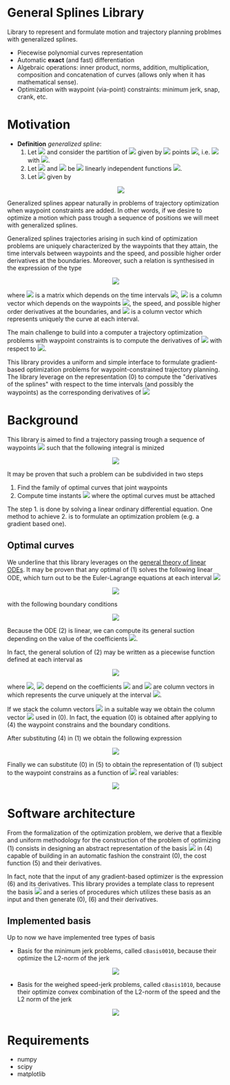 # General Splines Library
Library to represent and formulate motion and trajectory planning problmes with generalized splines.

- Piecewise polynomial curves representation
- Automatic **exact** (and fast) differentiation
- Algebraic operations: inner product, norms, addition, multiplication, composition and concatenation of curves (allows only when it has mathematical sense).
- Optimization with waypoint (via-point) constraints: minimum jerk, snap, crank, etc.

# Motivation
- **Definition** *generalized spline*:
    1. Let <img src="https://render.githubusercontent.com/render/math?math=J=[0, T]"> and consider the partition of  <img src="https://render.githubusercontent.com/render/math?math=J"> given by  <img src="https://render.githubusercontent.com/render/math?math=N+1"> points <img src="https://render.githubusercontent.com/render/math?math=t_i\in J">, i.e. <img src="https://render.githubusercontent.com/render/math?math=I_1, I_2, ... ,I_N"> with <img src="https://render.githubusercontent.com/render/math?math=I_i=[t_i, t_{i+1})">.
    2. Let <img src="https://render.githubusercontent.com/render/math?math=I_0=[-1,1]"> and <img src="https://render.githubusercontent.com/render/math?math=f_1, f_2, ... ,f_k"> be <img src="https://render.githubusercontent.com/render/math?math=k"> linearly independent functions <img src="https://render.githubusercontent.com/render/math?math=f_i:I_0\longrightarrow \mathbb{R}">. 
    3. Let <img src="https://render.githubusercontent.com/render/math?math=s_i:I_i\longrightarrow I_0"> given by
    <p align="center">
    <img src="https://render.githubusercontent.com/render/math?math=s_i(t)= 2\frac{t-t_i}{t_{i+1}-t_i} - 1">
    </p>

Generalized splines appear naturally in problems of trajectory optimization when waypoint constraints are added.
In other words, if we desire to optimize a motion which pass trough a sequence of positions we will meet with generalized splines.

Generalized splines trajectories arising in such kind of optimization problems are uniquely characterized by the waypoints that they attain, the time intervals between waypoints and the speed, and possible higher order derivatives at the boundaries.
Moreover, such a relation is synthesised in the expression of the type

<p align="center">
<img src="https://render.githubusercontent.com/render/math?math=\mathbf{A}(\boldsymbol\tau)\mathbf{y} = \mathbf{b}(\mathbf{w})\ \ \ \ \ \ \ \ \ \ \ \ \ \ (0)">
</p>

where <img src="https://render.githubusercontent.com/render/math?math=\mathbf{A}(\boldsymbol\tau)"> is a matrix which depends on the time intervals <img src="https://render.githubusercontent.com/render/math?math=\boldsymbol\tau">, <img src="https://render.githubusercontent.com/render/math?math=\mathbf{b}(\mathbf{w})"> is a column vector which depends on the waypoints <img src="https://render.githubusercontent.com/render/math?math=\mathbf{w}">, the speed, and possible higher order derivatives at the boundaries, and <img src="https://render.githubusercontent.com/render/math?math=\mathbf{y}"> is a column vector which represents uniquely the curve at each interval.

The main challenge to build into a computer a trajectory optimization problems with waypoint constraints is to compute the derivatives of <img src="https://render.githubusercontent.com/render/math?math=\mathbf{y}"> with respect to <img src="https://render.githubusercontent.com/render/math?math=\mathbf{\tau}">. 

This library provides a uniform and simple interface to formulate gradient-based optimization problems for waypoint-constrained trajectory planning. The library leverage on the representation (0) to compute the "derivatives of the splines" with respect to the time intervals (and possibly the waypoints) as the corresponding derivatives of <img src="https://render.githubusercontent.com/render/math?math=\mathbf{y}">


# Background

This library is aimed to find a trajectory passing trough a sequence of waypoints <img src="https://render.githubusercontent.com/render/math?math=\{\mathbf{w}_0, ...,\mathbf{w}_{N %2B 1}\}"> such that the following integral is minized
<p align="center">
<img src="https://render.githubusercontent.com/render/math?math=\Large I=\int_0^T \alpha_1\left\|\frac{\mathsf{d}\mathbf{q}}{\mathsf{d} t }\right\|^2 %2B \alpha_2 \left\|\frac{\mathsf{d}^2\mathbf{q}}{\mathsf{d} t^2 }\right\|^2 %2B \alpha_3\left\|\frac{\mathsf{d}^3\mathbf{q}}{\mathsf{d} t^3 }\right\|^2 %2B  \alpha_4\left\|\frac{\mathsf{d}^4\mathbf{q}}{\mathsf{d} t^4 }\right\|^2 \mathsf{d} t \ \ \ \ \ (1)">
</p>
It may be proven that such a problem can be subdivided in two steps

 1. Find the family of optimal curves that joint waypoints
 2. Compute time instants <img src="https://render.githubusercontent.com/render/math?math=\{t_0, t_1,  ...,t_N, t_{N %2B 1}\}"> where the optimal curves must be attached

The step 1. is done by solving a linear ordinary differential equation. One method to achieve 2. is to formulate an optimization problem (e.g. a gradient based one).

## Optimal curves
We underline that this library leverages on the [general theory of linear ODEs](https://en.wikipedia.org/wiki/Linear_differential_equation).
It may be proven that any optimal of (1) solves the following linear ODE, which turn out to be the Euler-Lagrange equations at each interval <img src="https://render.githubusercontent.com/render/math?math=[t_i, t_{i %2B 1}]">
<p align="center">
<img src="https://render.githubusercontent.com/render/math?math=-\alpha_1\frac{\mathsf{d}^2\mathbf{q}}{\mathsf{d} t^2 } %2B \alpha_2 \frac{\mathsf{d}^4\mathbf{q}}{\mathsf{d} t^4 } - \alpha_3\frac{\mathsf{d}^6\mathbf{q}}{\mathsf{d} t^6 } %2B  \alpha_4 \frac{\mathsf{d}^8\mathbf{q}}{\mathsf{d} t^8 } = 0\ \ \ \ \ (2)">
</p>
with the following boundary conditions
<p align="center">
<img src="https://render.githubusercontent.com/render/math?math=\mathbf{q}(t_i) = \mathbf{w}_i\ \ \ \ \ \ \ \mathbf{q}(t_{i%2B1}) = \mathbf{w}_{i%2B1}\ \ \ \ \ \ \ \ \ \ \ \ \ \ (3)">
</p>
Because the ODE (2) is linear, we can compute its general suction depending on the value of the coefficients <img src="https://render.githubusercontent.com/render/math?math=\alpha_i">.

In fact, the general solution of (2) may be written as a piecewise function defined at each interval as
<p align="center">
<img src="https://render.githubusercontent.com/render/math?math=\mathbf{q} = \sum_{i=1}^{n_b} \mathbf{y}_i^j B_i(t) \ \ \ \ \text{if}\ \ \ \ t \in [t_{j}, t_{j %2B 1}]\ \ \ \ \ \ \ \ \ \ \ \ \ \ \ \ (4)">
</p>

where <img src="https://render.githubusercontent.com/render/math?math=n_b">, <img src="https://render.githubusercontent.com/render/math?math=B_i(t)"> depend on the coefficients <img src="https://render.githubusercontent.com/render/math?math=\alpha_i"> and <img src="https://render.githubusercontent.com/render/math?math=\mathbf{y}_i^j"> are column vectors in which represents the curve uniquely at the interval <img src="https://render.githubusercontent.com/render/math?math=[t_j, t_{j %2B 1}]">.

If we stack the column vectors <img src="https://render.githubusercontent.com/render/math?math=\mathbf{y}_i^j"> in a suitable way we obtain the column vector <img src="https://render.githubusercontent.com/render/math?math=\mathbf{y}"> used in (0). In fact, the equation (0) is obtained after applying to (4) the waypoint constrains and the boundary conditions.

After substituting (4) in (1) we obtain the following expression
<p align="center">
<img src="https://render.githubusercontent.com/render/math?math=I=\mathbf{y}^\top \mathbf{Q}(\boldsymbol{\tau}) \mathbf{y}\ \ \ \ \ \ \ \ \ \ \ \ \ (5)">
</p>

Finally we can substitute (0) in (5) to obtain the representation of (1) subject to the waypoint constrains as a function of <img src="https://render.githubusercontent.com/render/math?math=N"> real variables:

<p align="center">
<img src="https://render.githubusercontent.com/render/math?math=I=I(\boldsymbol{\tau})=\mathbf{b}^{\top}\mathbf{A}^{-\top}(\boldsymbol{\tau})\mathbf{Q}(\boldsymbol{\tau}) \mathbf{A}^{-1}(\boldsymbol{\tau})\mathbf{b}\ \ \ \ \ \ \ \ \ \ \ \ \ (6)">
</p>

# Software architecture

From the formalization of the optimization problem, we derive that a flexible and uniform methodology for the construction of the problem of optimizing (1) consists in designing an abstract representation of the basis <img src="https://render.githubusercontent.com/render/math?math=B_i(t)"> in (4) capable of building in an automatic fashion the constraint (0), the cost function (5) and their derivatives.

In fact, note that the input of any gradient-based optimizer is the expression (6)  and its derivatives. 
This library provides a template class to represent the basis <img src="https://render.githubusercontent.com/render/math?math=B_i(t)"> and a series of procedures which utilizes these basis as an input and then generate (0), (6) and their derivatives.

## Implemented basis
Up to now we have implemented tree types of basis
- Basis for the minimum jerk problems, called `cBasis0010`, because their optimize the L2-norm of the jerk
<p align="center">
<img src="https://render.githubusercontent.com/render/math?math=\Large I=\int_0^T  \left\|\frac{\mathsf{d}^3\mathbf{q}}{\mathsf{d} t^3 }\right\|^2 d t">
</p>

- Basis for the weighed speed-jerk problems, called `cBasis1010`, because their optimize convex combination of the L2-norm of the speed and the L2 norm of the jerk
<p align="center">
<img src="https://render.githubusercontent.com/render/math?math=\Large I=\int_0^T \alpha  \left\|\frac{\mathsf{d}\mathbf{q}}{\mathsf{d} t }\right\|^2 %2B (\alpha-1)\left\|\frac{\mathsf{d}^3\mathbf{q}}{\mathsf{d} t^3 }\right\|^2 d t">
</p>

# Requirements

- numpy
- scipy
- matplotlib
